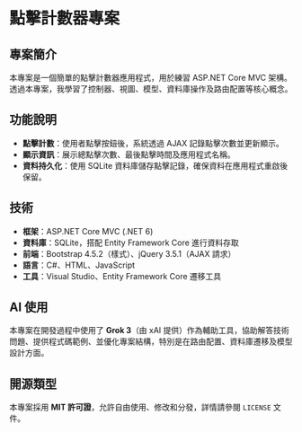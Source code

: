 # 點擊計數器專案

## 專案簡介
本專案是一個簡單的點擊計數器應用程式，用於練習 ASP.NET Core MVC 架構。透過本專案，我學習了控制器、視圖、模型、資料庫操作及路由配置等核心概念。

## 功能說明
- **點擊計數**：使用者點擊按鈕後，系統透過 AJAX 記錄點擊次數並更新顯示。
- **顯示資訊**：展示總點擊次數、最後點擊時間及應用程式名稱。
- **資料持久化**：使用 SQLite 資料庫儲存點擊記錄，確保資料在應用程式重啟後保留。

## 技術
- **框架**：ASP.NET Core MVC (.NET 6)
- **資料庫**：SQLite，搭配 Entity Framework Core 進行資料存取
- **前端**：Bootstrap 4.5.2（樣式）、jQuery 3.5.1（AJAX 請求）
- **語言**：C#、HTML、JavaScript
- **工具**：Visual Studio、Entity Framework Core 遷移工具

## AI 使用
本專案在開發過程中使用了 **Grok 3**（由 xAI 提供）作為輔助工具，協助解答技術問題、提供程式碼範例、並優化專案結構，特別是在路由配置、資料庫遷移及模型設計方面。

## 開源類型
本專案採用 **MIT 許可證**，允許自由使用、修改和分發，詳情請參閱 `LICENSE` 文件。